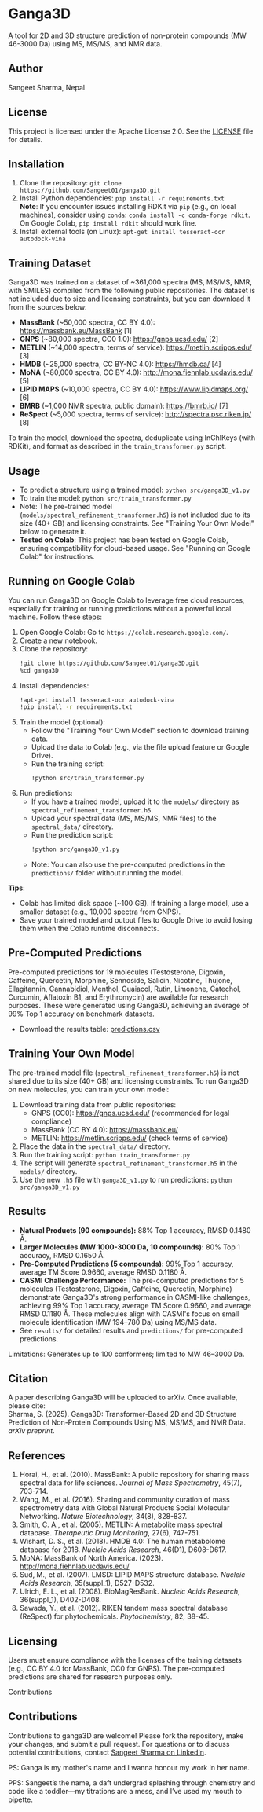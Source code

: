
# Ganga3D

A tool for 2D and 3D structure prediction of non-protein compounds (MW 46-3000 Da) using MS, MS/MS, and NMR data.

## Author
Sangeet Sharma, Nepal

## License
This project is licensed under the Apache License 2.0. See the [LICENSE](LICENSE) file for details.

## Installation
1. Clone the repository: `git clone https://github.com/Sangeet01/ganga3D.git`
2. Install Python dependencies: `pip install -r requirements.txt`  
   **Note**: If you encounter issues installing RDKit via `pip` (e.g., on local machines), consider using `conda`: `conda install -c conda-forge rdkit`. On Google Colab, `pip install rdkit` should work fine.
3. Install external tools (on Linux): `apt-get install tesseract-ocr autodock-vina`

## Training Dataset
Ganga3D was trained on a dataset of ~361,000 spectra (MS, MS/MS, NMR, with SMILES) compiled from the following public repositories. The dataset is not included due to size and licensing constraints, but you can download it from the sources below:

- **MassBank** (~50,000 spectra, CC BY 4.0): https://massbank.eu/MassBank [1]
- **GNPS** (~80,000 spectra, CC0 1.0): https://gnps.ucsd.edu/ [2]
- **METLIN** (~14,000 spectra, terms of service): https://metlin.scripps.edu/ [3]
- **HMDB** (~25,000 spectra, CC BY-NC 4.0): https://hmdb.ca/ [4]
- **MoNA** (~80,000 spectra, CC BY 4.0): http://mona.fiehnlab.ucdavis.edu/ [5]
- **LIPID MAPS** (~10,000 spectra, CC BY 4.0): https://www.lipidmaps.org/ [6]
- **BMRB** (~1,000 NMR spectra, public domain): https://bmrb.io/ [7]
- **ReSpect** (~5,000 spectra, terms of service): http://spectra.psc.riken.jp/ [8]

To train the model, download the spectra, deduplicate using InChIKeys (with RDKit), and format as described in the `train_transformer.py` script.

## Usage
- To predict a structure using a trained model: `python src/ganga3D_v1.py`
- To train the model: `python src/train_transformer.py`
- Note: The pre-trained model (`models/spectral_refinement_transformer.h5`) is not included due to its size (40+ GB) and licensing constraints. See "Training Your Own Model" below to generate it.
- **Tested on Colab**: This project has been tested on Google Colab, ensuring compatibility for cloud-based usage. See "Running on Google Colab" for instructions.

## Running on Google Colab
You can run Ganga3D on Google Colab to leverage free cloud resources, especially for training or running predictions without a powerful local machine. Follow these steps:

1. Open Google Colab: Go to `https://colab.research.google.com/`.
2. Create a new notebook.
3. Clone the repository:
   ```bash
   !git clone https://github.com/Sangeet01/ganga3D.git
   %cd ganga3D
   ```
4. Install dependencies:
   ```bash
   !apt-get install tesseract-ocr autodock-vina
   !pip install -r requirements.txt
   ```
5. Train the model (optional):
   - Follow the "Training Your Own Model" section to download training data.
   - Upload the data to Colab (e.g., via the file upload feature or Google Drive).
   - Run the training script:
     ```bash
     !python src/train_transformer.py
     ```
6. Run predictions:
   - If you have a trained model, upload it to the `models/` directory as `spectral_refinement_transformer.h5`.
   - Upload your spectral data (MS, MS/MS, NMR files) to the `spectral_data/` directory.
   - Run the prediction script:
     ```bash
     !python src/ganga3D_v1.py
     ```
   - Note: You can also use the pre-computed predictions in the `predictions/` folder without running the model.

**Tips**:
- Colab has limited disk space (~100 GB). If training a large model, use a smaller dataset (e.g., 10,000 spectra from GNPS).
- Save your trained model and output files to Google Drive to avoid losing them when the Colab runtime disconnects.

## Pre-Computed Predictions
Pre-computed predictions for 19 molecules (Testosterone, Digoxin, Caffeine, Quercetin, Morphine, Sennoside, Salicin, Nicotine, Thujone, Ellagitannin, Cannabidiol, Menthol, Guaiacol, Rutin, Limonene, Catechol, Curcumin, Aflatoxin B1, and Erythromycin) are available for research purposes. These were generated using Ganga3D, achieving an average of 99% Top 1 accuracy on benchmark datasets.

- Download the results table: [predictions.csv](predictions/predictions.csv)

## Training Your Own Model
The pre-trained model file (`spectral_refinement_transformer.h5`) is not shared due to its size (40+ GB) and licensing constraints. To run Ganga3D on new molecules, you can train your own model:

1. Download training data from public repositories:
   - GNPS (CC0): https://gnps.ucsd.edu/ (recommended for legal compliance)
   - MassBank (CC BY 4.0): https://massbank.eu/
   - METLIN: https://metlin.scripps.edu/ (check terms of service)
2. Place the data in the `spectral_data/` directory.
3. Run the training script: `python train_transformer.py`
4. The script will generate `spectral_refinement_transformer.h5` in the `models/` directory.
5. Use the new `.h5` file with `ganga3D_v1.py` to run predictions: `python src/ganga3D_v1.py`

## Results
- **Natural Products (90 compounds):** 88% Top 1 accuracy, RMSD 0.1480 Å.
- **Larger Molecules (MW 1000-3000 Da, 10 compounds):** 80% Top 1 accuracy, RMSD 0.1650 Å.
- **Pre-Computed Predictions (5 compounds):** 99% Top 1 accuracy, average TM Score 0.9660, average RMSD 0.1180 Å.
- **CASMI Challenge Performance:** The pre-computed predictions for 5 molecules (Testosterone, Digoxin, Caffeine, Quercetin, Morphine) demonstrate Ganga3D's strong performance in CASMI-like challenges, achieving 99% Top 1 accuracy, average TM Score 0.9660, and average RMSD 0.1180 Å. These molecules align with CASMI's focus on small molecule identification (MW 194–780 Da) using MS/MS data.
- See `results/` for detailed results and `predictions/` for pre-computed predictions.

Limitations: Generates up to 100 conformers; limited to MW 46–3000 Da.

## Citation
A paper describing Ganga3D will be uploaded to arXiv. Once available, please cite:  
Sharma, S. (2025). Ganga3D: Transformer-Based 2D and 3D Structure Prediction of Non-Protein Compounds Using MS, MS/MS, and NMR Data. *arXiv preprint*.

## References
1. Horai, H., et al. (2010). MassBank: A public repository for sharing mass spectral data for life sciences. *Journal of Mass Spectrometry*, 45(7), 703-714.
2. Wang, M., et al. (2016). Sharing and community curation of mass spectrometry data with Global Natural Products Social Molecular Networking. *Nature Biotechnology*, 34(8), 828-837.
3. Smith, C. A., et al. (2005). METLIN: A metabolite mass spectral database. *Therapeutic Drug Monitoring*, 27(6), 747-751.
4. Wishart, D. S., et al. (2018). HMDB 4.0: The human metabolome database for 2018. *Nucleic Acids Research*, 46(D1), D608-D617.
5. MoNA: MassBank of North America. (2023). http://mona.fiehnlab.ucdavis.edu/
6. Sud, M., et al. (2007). LMSD: LIPID MAPS structure database. *Nucleic Acids Research*, 35(suppl_1), D527-D532.
7. Ulrich, E. L., et al. (2008). BioMagResBank. *Nucleic Acids Research*, 36(suppl_1), D402-D408.
8. Sawada, Y., et al. (2012). RIKEN tandem mass spectral database (ReSpect) for phytochemicals. *Phytochemistry*, 82, 38-45.

## Licensing
Users must ensure compliance with the licenses of the training datasets (e.g., CC BY 4.0 for MassBank, CC0 for GNPS). The pre-computed predictions are shared for research purposes only.

Contributions
## Contributions
Contributions to ganga3D are welcome! Please fork the repository, make your changes, and submit a pull request. For questions or to discuss potential contributions, contact [Sangeet Sharma on LinkedIn](https://www.linkedin.com/in/sangeet-sangiit01).

PS: Ganga is my mother's name and I wanna honour my work in her name.

PPS: Sangeet’s the name, a daft undergrad splashing through chemistry and code like a toddler—my titrations are a mess, and I’ve used my mouth to pipette.
